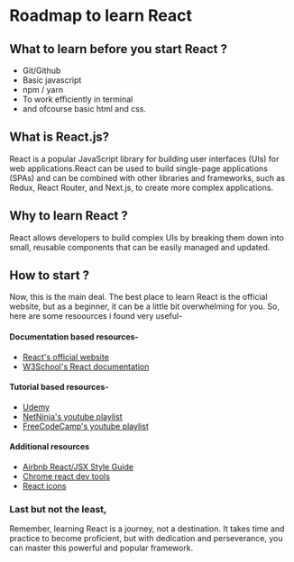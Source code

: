 # Roadmap to learn React

## What to learn before you start React ?
* Git/Github
* Basic javascript
* npm / yarn
* To work efficiently in terminal
* and ofcourse basic html and css.

## What is React.js?
React is a popular JavaScript library for building user interfaces (UIs) for web applications.React can be used to build single-page applications (SPAs) and can be combined with other libraries and frameworks, such as Redux, React Router, and Next.js, to create more complex applications.

## Why to learn React ?
React allows developers to build complex UIs by breaking them down into small, reusable components that can be easily managed and updated. 

## How to start ?
Now, this is the main deal. The best place to learn React is the official website, but as a beginner, it can be a little bit overwhelming for you. So, here are some resoources i found very useful-

#### Documentation based resources-
* [React's official website](https://reactjs.org/)
* [W3School's React documentation](https://www.w3schools.com/REACT/DEFAULT.ASP)

#### Tutorial based resources-
* [Udemy](https://www.udemy.com/course/the-complete-web-development-bootcamp/)
* [NetNinja's youtube playlist](https://www.youtube.com/playlist?list=PL4cUxeGkcC9gZD-Tvwfod2gaISzfRiP9d)
* [FreeCodeCamp's youtube playlist](https://www.youtube.com/playlist?list=PLWKjhJtqVAbkArDMazoARtNz1aMwNWmvC)

#### Additional resources
* [Airbnb React/JSX Style Guide](https://github.com/airbnb/javascript/tree/master/react)
* [Chrome react dev tools](https://chrome.google.com/webstore/detail/react-developer-tools/fmkadmapgofadopljbjfkapdkoienihi?hl=en)
* [React icons](https://react-icons.github.io/react-icons/)

### Last but not the least,
Remember, learning React is a journey, not a destination. It takes time and practice to become proficient, but with dedication and perseverance, you can master this powerful and popular framework.

